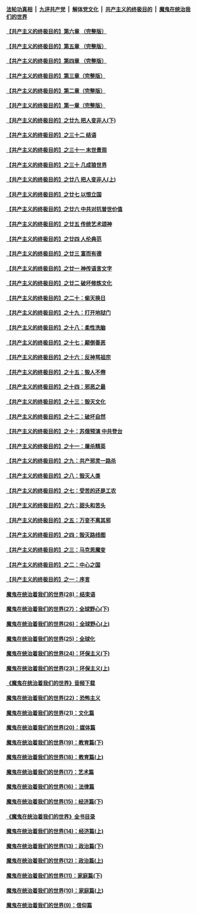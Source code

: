 ####  [法轮功真相](../../../../basic/blob/master/README.md?t=05092131) &nbsp;|&nbsp; [九评共产党](../../../../9ping.md/blob/master/README.md?t=05092131) &nbsp;|&nbsp; [解体党文化](../../../../jtdwh.md/blob/master/README.md?t=05092131)  &nbsp;|&nbsp; [共产主义的终极目的](../../../../gczydzjmd.md/blob/master/README.md?t=05092131) &nbsp;|&nbsp; [魔鬼在统治我们的世界](../../../../mgztzwmdsj.md/blob/master/README.md?t=05092131) 

#### [【共产主义的终极目的】第六章 （完整版）](../pages/nsc422/n11428913.md?t=05092131) 

#### [【共产主义的终极目的】第五章 （完整版）](../pages/nsc422/n11428912.md?t=05092131) 

#### [【共产主义的终极目的】第四章 （完整版）](../pages/nsc422/n11428907.md?t=05092131) 

#### [【共产主义的终极目的】第三章（完整版）](../pages/nsc422/n11428848.md?t=05092131) 

#### [【共产主义的终极目的】第二章（完整版）](../pages/nsc422/n11428831.md?t=05092131) 

#### [【共产主义的终极目的】第一章（完整版）](../pages/nsc422/n11417651.md?t=05092131) 

#### [【共产主义的终极目的】之廿九 把人变非人(下)](../pages/nsc422/n11344140.md?t=05092131) 

#### [【共产主义的终极目的】之三十二 结语](../pages/nsc422/n11360535.md?t=05092131) 

#### [【共产主义的终极目的】之三十一 末世景观](../pages/nsc422/n11351129.md?t=05092131) 

#### [【共产主义的终极目的】之三十 几成狼世界](../pages/nsc422/n11348280.md?t=05092131) 

#### [【共产主义的终极目的】之廿八 把人变非人(上)](../pages/nsc422/n11340492.md?t=05092131) 

#### [【共产主义的终极目的】之廿七 以恨立国](../pages/nsc422/n11336944.md?t=05092131) 

#### [【共产主义的终极目的】之廿六 中共对抗普世价值](../pages/nsc422/n11324785.md?t=05092131) 

#### [【共产主义的终极目的】之廿五 传统艺术颂神](../pages/nsc422/n11296396.md?t=05092131) 

#### [【共产主义的终极目的】之廿四 人伦典范](../pages/nsc422/n11296397.md?t=05092131) 

#### [【共产主义的终极目的】之廿三 富而有德](../pages/nsc422/n11283598.md?t=05092131) 

#### [【共产主义的终极目的】之廿一 神传语言文字](../pages/nsc422/n11263265.md?t=05092131) 

#### [【共产主义的终极目的】之廿二 破坏修炼文化](../pages/nsc422/n11245728.md?t=05092131) 

#### [【共产主义的终极目的】之二十：偷天换日](../pages/nsc422/n11238846.md?t=05092131) 

#### [【共产主义的终极目的】之十九：打开地狱门](../pages/nsc422/n11206376.md?t=05092131) 

#### [【共产主义的终极目的】之十八：柔性洗脑](../pages/nsc422/n11199994.md?t=05092131) 

#### [【共产主义的终极目的】之十七：颠倒善恶](../pages/nsc422/n11179782.md?t=05092131) 

#### [【共产主义的终极目的】之十六：反神骂祖宗](../pages/nsc422/n11166798.md?t=05092131) 

#### [【共产主义的终极目的】之十五：毁人不倦](../pages/nsc422/n11166792.md?t=05092131) 

#### [【共产主义的终极目的】之十四：邪恶之最](../pages/nsc422/n11150249.md?t=05092131) 

#### [【共产主义的终极目的】之十三：毁灭文化](../pages/nsc422/n11135227.md?t=05092131) 

#### [【共产主义的终极目的】之十二：破坏自然](../pages/nsc422/n11135214.md?t=05092131) 

#### [【共产主义的终极目的】之十：苏俄预演 中共登台](../pages/nsc422/n11118424.md?t=05092131) 

#### [【共产主义的终极目的】之十一：屠杀精英](../pages/nsc422/n11118442.md?t=05092131) 

#### [【共产主义的终极目的】之九：共产邪灵一路杀](../pages/nsc422/n11114139.md?t=05092131) 

#### [【共产主义的终极目的】之八：毁灭人类](../pages/nsc422/n11108503.md?t=05092131) 

#### [【共产主义的终极目的】之七：受苦的还是工农](../pages/nsc422/n11101809.md?t=05092131) 

#### [【共产主义的终极目的】之六：甜头和苦头](../pages/nsc422/n11096971.md?t=05092131) 

#### [【共产主义的终极目的】之五：万变不离其邪](../pages/nsc422/n11091285.md?t=05092131) 

#### [【共产主义的终极目的】之四：毁灭路线图](../pages/nsc422/n11086284.md?t=05092131) 

#### [【共产主义的终极目的】之三：马克思魔变](../pages/nsc422/n11061941.md?t=05092131) 

#### [【共产主义的终极目的】之二：中心之国](../pages/nsc422/n11047728.md?t=05092131) 

#### [【共产主义的终极目的】之一：序言](../pages/nsc422/n11086077.md?t=05092131) 

#### [魔鬼在统治着我们的世界(28)：结束语](../pages/nsc422/n10936246.md?t=05092131) 

#### [魔鬼在统治着我们的世界(27)：全球野心(下)](../pages/nsc422/n10928319.md?t=05092131) 

#### [魔鬼在统治着我们的世界(26)：全球野心(上)](../pages/nsc422/n10900318.md?t=05092131) 

#### [魔鬼在统治着我们的世界(25)：全球化](../pages/nsc422/n10788205.md?t=05092131) 

#### [魔鬼在统治着我们的世界(24)：环保主义(下)](../pages/nsc422/n10695307.md?t=05092131) 

#### [魔鬼在统治着我们的世界(23)：环保主义(上)](../pages/nsc422/n10688613.md?t=05092131) 

#### [《魔鬼在统治着我们的世界》音频下载](../pages/nsc422/n10635553.md?t=05092131) 

#### [魔鬼在统治着我们的世界(22)：恐怖主义](../pages/nsc422/n10614727.md?t=05092131) 

#### [魔鬼在统治着我们的世界(21)：文化篇](../pages/nsc422/n10597706.md?t=05092131) 

#### [魔鬼在统治着我们的世界(20)：媒体篇](../pages/nsc422/n10586579.md?t=05092131) 

#### [魔鬼在统治着我们的世界(19)：教育篇(下)](../pages/nsc422/n10564808.md?t=05092131) 

#### [魔鬼在统治着我们的世界(18)：教育篇(上)](../pages/nsc422/n10526970.md?t=05092131) 

#### [魔鬼在统治着我们的世界(17)：艺术篇](../pages/nsc422/n10499093.md?t=05092131) 

#### [魔鬼在统治着我们的世界(16)：法律篇](../pages/nsc422/n10485969.md?t=05092131) 

#### [魔鬼在统治着我们的世界(15)：经济篇(下)](../pages/nsc422/n10469975.md?t=05092131) 

#### [《魔鬼在统治着我们的世界》全书目录](../pages/nsc422/n10464261.md?t=05092131) 

#### [魔鬼在统治着我们的世界(14)：经济篇(上)](../pages/nsc422/n10457370.md?t=05092131) 

#### [魔鬼在统治着我们的世界(13)：政治篇(下)](../pages/nsc422/n10448270.md?t=05092131) 

#### [魔鬼在统治着我们的世界(12)：政治篇(上)](../pages/nsc422/n10444576.md?t=05092131) 

#### [魔鬼在统治着我们的世界(11)：家庭篇(下)](../pages/nsc422/n10440961.md?t=05092131) 

#### [魔鬼在统治着我们的世界(10)：家庭篇(上)](../pages/nsc422/n10435448.md?t=05092131) 

#### [魔鬼在统治着我们的世界(9)：信仰篇](../pages/nsc422/n10432159.md?t=05092131) 

